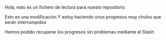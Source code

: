 Hola, esto es un fichero de lectura para nuesto repositorio

Esto es una modificación Y estoy haciendo unos progresos muy chulos que serán interrumpidos

Hemos podido recuperar los progresos sin problemas mediante el Stash



